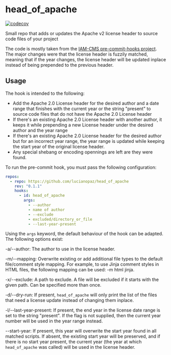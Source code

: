 # head_of_apache

[![codecov](https://codecov.io/gh/lucianopaz/head_of_apache/graph/badge.svg?token=UPPWYIZ01E)](https://codecov.io/gh/lucianopaz/head_of_apache)

Small repo that adds or updates the Apache v2 license header to source code files of your project

The code is mostly taken from the [IAM-CMS pre-commit-hooks project](https://gitlab.com/iam-cms/pre-commit-hooks). The major changes were that the license header is fuzzily matched, meaning that if the year changes, the license header will be updated inplace instead of being prepended to the previous header.


## Usage

The hook is intended to the following:

- Add the Apache 2.0 License header for the desired author and a date range that finishes with the current year or the string "present" to source code files that do not have the Apache 2.0 License header
- If there's an existing Apache 2.0 License header with another author, it keeps it while prepending a new License header under the desired author and the year range
- If there's an existing Apache 2.0 License header for the desired author but for an incorrect year range, the year range is updated while keeping the start year of the original license header.
- Any special shebang or encoding opennings are left are they were found.

To run the pre-commit hook, you must pass the following configuration:

```yaml
repos:
  - repo: https://github.com/lucianopaz/head_of_apache
    rev: "0.1.1"
    hooks:
      - id: head_of_apache
        args:
          - --author
          - name of author
          - --exclude
          - excluded/directory_or_file
          - --last-year-present
```

Using the `args` keyword, the default behaviour of the hook can be adapted. The following options exist:


-a/--author: The author to use in the license header.

-m/--mapping: Overwrite existing or add additional file types to the
default file/comment style mapping. For example, to use Jinja comment styles
in HTML files, the following mapping can be used: -m html jinja.

-x/--exclude: A path to exclude. A file will be excluded if it starts with
the given path. Can be specified more than once.

-d/--dry-run: If present, `head_of_apache` will only print the list of the files that need a license update instead of changing them inplace.

-l/--last-year-present: If present, the end year in the license date range is set to the string "present". If the flag is not supplied, then the current year number will be used in the year range instead.

--start-year: If present, this year will overwrite the start year found in all matched scripts. If absent, the existing start year will be preserved, and if there is no start year present, the current year (the year at which `head_of_apache` was called) will be used in the license header.
